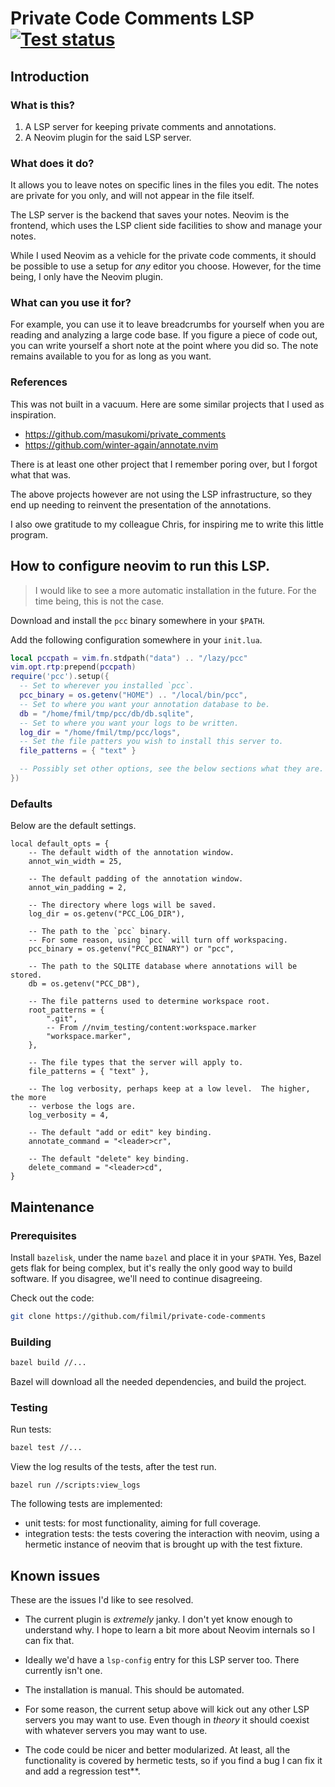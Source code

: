 # Private Code Comments LSP [![Test status](https://github.com/filmil/private-code-comments/workflows/Test/badge.svg)](https://github.com/filmil/private-code-comments/workflows/Test/badge.svg)

## Introduction

### What is this?

1. A LSP server for keeping private comments and annotations.
2. A Neovim plugin for the said LSP server.

### What does it do?

It allows you to leave notes on specific lines in the files you edit. The notes
are private for you only, and will not appear in the file itself.

The LSP server is the backend that saves your notes. Neovim is the frontend,
which uses the LSP client side facilities to show and manage your notes.

While I used Neovim as a vehicle for the private code comments, it should be
possible to use a setup for *any* editor you choose. However, for the time being,
I only have the Neovim plugin.

### What can you use it for?

For example, you can use it to leave breadcrumbs for yourself when you are
reading and analyzing a large code base.  If you figure a piece of code out,
you can write yourself a short note at the point where you did so. The note
remains available to you for as long as you want.

### References

This was not built in a vacuum.  Here are some similar projects that I used
as inspiration.

* https://github.com/masukomi/private_comments
* https://github.com/winter-again/annotate.nvim

There is at least one other project that I remember poring over, but I forgot
what that was.

The above projects however are not using the LSP infrastructure, so they end up
needing to reinvent the presentation of the annotations.

I also owe gratitude to my colleague Chris, for inspiring me to write this
little program.

## How to configure neovim to run this LSP.

> I would like to see a more automatic installation in the future. For the time
> being, this is not the case. 

Download and install the `pcc` binary somewhere in your `$PATH`.

Add the following configuration somewhere in your `init.lua`.

```lua
local pccpath = vim.fn.stdpath("data") .. "/lazy/pcc"
vim.opt.rtp:prepend(pccpath)
require('pcc').setup({
  -- Set to wherever you installed `pcc`.
  pcc_binary = os.getenv("HOME") .. "/local/bin/pcc", 
  -- Set to where you want your annotation database to be.
  db = "/home/fmil/tmp/pcc/db/db.sqlite",
  -- Set to where you want your logs to be written.
  log_dir = "/home/fmil/tmp/pcc/logs",
  -- Set the file patters you wish to install this server to.
  file_patterns = { "text" }

  -- Possibly set other options, see the below sections what they are.
})
```

### Defaults

Below are the default settings.

```
local default_opts = {
    -- The default width of the annotation window.
    annot_win_width = 25,

    -- The default padding of the annotation window.
    annot_win_padding = 2,

    -- The directory where logs will be saved.
    log_dir = os.getenv("PCC_LOG_DIR"),

    -- The path to the `pcc` binary.
    -- For some reason, using `pcc` will turn off workspacing.
    pcc_binary = os.getenv("PCC_BINARY") or "pcc",

    -- The path to the SQLITE database where annotations will be stored.
    db = os.getenv("PCC_DB"),

    -- The file patterns used to determine workspace root.
    root_patterns = {
        ".git",
        -- From //nvim_testing/content:workspace.marker
        "workspace.marker",
    },

    -- The file types that the server will apply to.
    file_patterns = { "text" },

    -- The log verbosity, perhaps keep at a low level.  The higher, the more
    -- verbose the logs are.
    log_verbosity = 4,

    -- The default "add or edit" key binding.
    annotate_command = "<leader>cr",

    -- The default "delete" key binding.
    delete_command = "<leader>cd",
}
```

## Maintenance

### Prerequisites

Install `bazelisk`, under the name `bazel` and place it in your `$PATH`.
Yes, Bazel gets flak for being complex, but it's really the only good way to
build software. If you disagree, we'll need to continue disagreeing.

Check out the code:

```sh
git clone https://github.com/filmil/private-code-comments
```

### Building

```bash
bazel build //...
```

Bazel will download all the needed dependencies, and build the project.

### Testing

Run tests:

```bash
bazel test //...
```

View the log results of the tests, after the test run.

```
bazel run //scripts:view_logs
```

The following tests are implemented:
* unit tests: for most functionality, aiming for full coverage.
* integration tests: the tests covering the interaction with neovim, using
  a hermetic instance of neovim that is brought up with the test fixture.

## Known issues

These are the issues I'd like to see resolved.

* The current plugin is *extremely* janky. I don't yet know enough to
  understand why. I hope to learn a bit more about Neovim internals so I can
  fix that.

* Ideally we'd have a `lsp-config` entry for this LSP server too.  There currently
  isn't one.

* The installation is manual. This should be automated.

* For some reason, the current setup above will kick out any other LSP servers
  you may want to use. Even though in *theory* it should coexist with whatever
  servers you may want to use.

* The code could be nicer and better modularized. At least, all the functionality
  is covered by hermetic tests, so if you find a bug I can fix it and add a
  regression test**.

